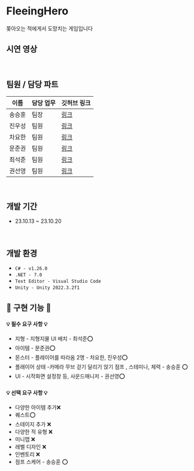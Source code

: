 # FleeingHero
쫒아오는 적에게서 도망치는 게임입니다 
## 시연 영상



<br/>

## 팀원 / 담당 파트


|이름|담당 업무|깃허브 링크|
|------|---|---|
|송승훈|팀장|[링크](https://github.com/DoDokang318)|
|진우성|팀원|[링크](https://github.com/xjwsx)|
|차요한|팀원|[링크](https://github.com/HOHOJO)|
|문준권|팀원|[링크](https://github.com/MoonJunkwon)|
|최석준|팀원|[링크](https://github.com/seokjoon-8unity)|
|권선영|팀원|[링크](https://github.com/Tealss)|


<br/>

##  개발 기간 

- 23.10.13 ~ 23.10.20

<br>

## 개발 환경 

- `C# - v1.26.0`
- `.NET - 7.0`
- `Text Editor - Visual Studio Code`
- `Unity - Unity 2022.3.2f1`

## 🔫 구현 기능 🔫

#### 💡 필수 요구 사항 💡

- 지형 - 지형지물 UI 배치   - 최석준⭕️
- 아이템  - 문준권⭕️
- 몬스터 - 플레이어를 따라옴  2명 - 차요한, 진우성⭕️
- 플래이어 상태 -카메라 무브  걷기 달리기 앉기  점프 , 스테미나, 체력  - 송승훈  ⭕️
-  UI - 시작화면 설정창 등, 사운드매니저 - 권선영⭕️

#### 💡 선택 요구 사항 💡

- 다양한 아이템 추가❌
- 퀘스트⭕️
- 스테이지 추가 ❌
- 다양한 적 유형 ❌
- 미니맵  ❌
- 레벨 디자인 ❌
- 인벤토리 ❌
- 점프 스케어 - 송승훈 ⭕️

